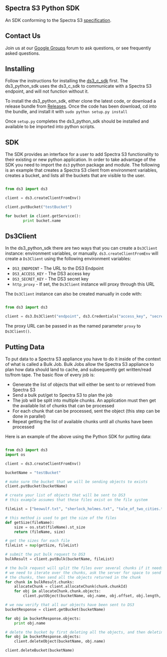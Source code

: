 Spectra S3 Python SDK
--------------

An SDK conforming to the Spectra S3 [specification](https://developer.spectralogic.com/doc/ds3api/1.2/wwhelp/wwhimpl/js/html/wwhelp.htm).

Contact Us
----------

Join us at our [Google Groups](https://groups.google.com/d/forum/spectralogicds3-sdks) forum to ask questions, or see frequently asked questions.

Installing
----------

Follow the instructions for installing the [ds3_c_sdk](https://github.com/SpectraLogic/ds3_c_sdk) first.  The ds3_python_sdk uses the ds3_c_sdk to communicate with a Spectra S3 endpoint, and will not function without it.

To install the ds3_python_sdk, either clone the latest code, or download a release bundle from [Releases](http://github.com/SpectraLogic/ds3_python_sdk/releases).  Once the code has been download, cd into the bundle, and install it with `sudo python setup.py install`

Once `setup.py` completes the ds3_python_sdk should be installed and available to be imported into python scripts.

SDK
---

The SDK provides an interface for a user to add Spectra S3 functionality to their existing or new python application.  In order to take advantage of the SDK you need to import the `ds3` python package and module.  The following is an example that creates a Spectra S3 client from environment variables, creates a bucket, and lists all the buckets that are visible to the user.

```python

from ds3 import ds3

client = ds3.createClientFromEnv()

client.putBucket("testBucket")

for bucket in client.getService():
        print bucket.name
```

Ds3Client
---------
In the ds3_python_sdk there are two ways that you can create a `Ds3Client` instance: environment variables, or manually.  `ds3.createClientFromEnv` will create a `Ds3Client` using the following environment variables:

* `DS3_ENDPOINT` - The URL to the DS3 Endpoint
* `DS3_ACCESS_KEY` - The DS3 access key
* `DS3_SECRET_KEY` - The DS3 secret key
* `http_proxy` - If set, the `Ds3Client` instance will proxy through this URL

The `Ds3Client` instance can also be created manually in code with:

```python

from ds3 import ds3

client = ds3.Ds3Client("endpoint", ds3.Credentials("access_key", "secret_key"))

```

The proxy URL can be passed in as the named parameter `proxy` to `Ds3Client()`.

Putting Data
------------

To put data to a Spectra S3 appliance you have to do it inside of the context of what is called a Bulk Job.  Bulk Jobs allow the Spectra S3 appliance to plan how data should land to cache, and subsequently get written/read to/from tape.  The basic flow of every job is:

* Generate the list of objects that will either be sent to or retrieved from Spectra S3
* Send a bulk put/get to Spectra S3 to plan the job
* The job will be split into multiple chunks.  An application must then get the available list of chunks that can be processed
* For each chunk that can be processed, sent the object (this step can be done in parallel)
* Repeat getting the list of available chunks until all chunks have been processed

Here is an example of the above using the Python SDK for putting data:

```python

from ds3 import ds3
import os

client = ds3.createClientFromEnv()

bucketName = "testBucket"

# make sure the bucket that we will be sending objects to exists
client.putBucket(bucketName)

# create your list of objects that will be sent to DS3
# this example assumes that these files exist on the file system

fileList = ["beowulf.txt", "sherlock_holmes.txt", "tale_of_two_cities.txt", "ulysses.txt"]

# this method is used to get the size of the files
def getSize(fileName):
    size = os.stat(fileName).st_size
    return (fileName, size)

# get the sizes for each file
fileList = map(getSize, fileList)

# submit the put bulk request to DS3
bulkResult = client.putBulk(bucketName, fileList)

# the bulk request will split the files over several chunks if it needs to
# we need to iterate over the chunks, ask the server for space to send
# the chunks, then send all the objects returned in the chunk
for chunk in bulkResult.chunks:
    allocateChunk = client.allocateChunk(chunk.chunkId)
    for obj in allocateChunk.chunk.objects:
        client.putObject(bucketName, obj.name, obj.offset, obj.length, bulkResult.jobId)

# we now verify that all our objects have been sent to DS3
bucketResponse = client.getBucket(bucketName)

for obj in bucketResponse.objects:
    print obj.name

# delete the bucket by first deleting all the objects, and then deleting the bucket
for obj in bucketResponse.objects:
    client.deleteObject(bucketName, obj.name)

client.deleteBucket(bucketName)

```
